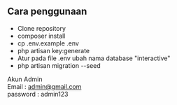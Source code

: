 <h2>Cara penggunaan</h2>

- Clone repository
- composer install
- cp .env.example .env
- php artisan key:generate
- Atur pada file .env ubah nama database "interactive"
- php artisan migration --seed

Akun Admin <br>
Email : admin@gmail.com <br>
password : admin123

